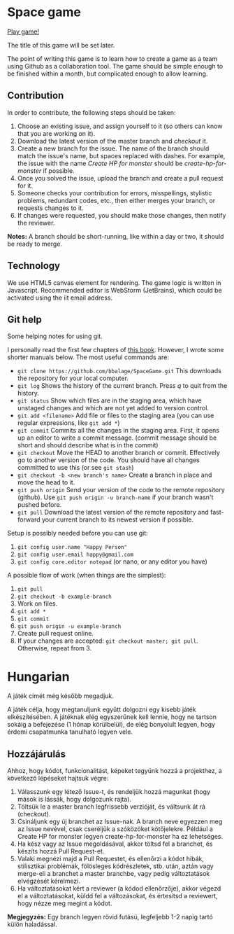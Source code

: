 # Space game
[Play game!](https://bbalage.github.io/SpaceGame/index.html)

The title of this game will be set later.

The point of writing this game is to learn how to create a game as a team using Github as a collaboration tool.
The game should be simple enough to be finished within a month, but complicated enough to allow learning.

## Contribution

In order to contribute, the following steps should be taken:

1. Choose an existing issue, and assign yourself to it (so others can know that you are working on it).
2. Download the latest version of the master branch and *checkout* it.
3. Create a new branch for the issue. The name of the branch should match the issue's name, but spaces replaced with dashes. For example, the issue with the name *Create HP for monster* should be *create-hp-for-monster* if possible.
4. Once you solved the issue, upload the branch and create a pull request for it.
5. Someone checks your contribution for errors, misspellings, stylistic problems, redundant codes, etc., then either merges your branch, or requests changes to it.
6. If changes were requested, you should make those changes, then notify the reviewer.

**Notes:**
A branch should be short-running, like within a day or two, it should be ready to merge.

## Technology
We use HTML5 canvas element for rendering.
The game logic is written in Javascript.
Recommended editor is WebStorm (JetBrains), which could be activated using the iit email address.

## Git help
Some helping notes for using git.

I personally read the first few chapters of [this book](https://git-scm.com/book/en/v2).
However, I wrote some shorter manuals below. The most useful commands are:
- `git clone https://github.com/bbalage/SpaceGame.git` This downloads the repository for your local computer.
- `git log` Shows the history of the current branch. Press *q* to quit from the history.
- `git status` Show which files are in the staging area, which have unstaged changes and which are not yet added to version control.
- `git add <filename>` Add file or files to the staging area (you can use regular expressions, like `git add *`)
- `git commit` Commits all the changes in the staging area. First, it opens up an editor to write a commit message. (commit message should be short and should describe what is in the commit)
- `git checkout` Move the HEAD to another branch or commit. Effectively go to another version of the code. You should have all changes committed to use this (or see `git stash`)
- `git checkout -b <new branch's name>` Create a branch in place and move the head to it.
- `git push origin` Send your version of the code to the remote repository (github). Use `git push origin -u branch-name` if your branch wasn't pushed before.
- `git pull` Download the latest version of the remote repository and fast-forward your current branch to its newest version if possible.

Setup is possibly needed before you can use git:
1. `git config user.name "Happy Person"`
2. `git config user.email happy@gmail.com`
3. `git config core.editor notepad` (or nano, or any editor you have)

A possible flow of work (when things are the simplest):
1. `git pull`
2. `git checkout -b example-branch`
3. Work on files.
4. `git add *`
5. `git commit`
6. `git push origin -u example-branch`
7. Create pull request online.
8. If your changes are accepted: `git checkout master; git pull`. Otherwise, repeat from 3.

# Hungarian
A játék címét még később megadjuk.

A játék célja, hogy megtanuljunk együtt dolgozni egy kisebb játék elkészítésében.
A játéknak elég egyszerűnek kell lennie, hogy ne tartson sokáig a befejezése (1 hónap körülbelül), de elég bonyolult 
legyen, hogy érdemi csapatmunka tanulható legyen vele.

## Hozzájárulás
Ahhoz, hogy kódot, funkcionalitást, képeket tegyünk hozzá a projekthez, a következő lépéseket hajtsuk végre:
1. Válasszunk egy létező Issue-t, és rendeljük hozzá magunkat (hogy mások is lássák, hogy dolgozunk rajta).
2. Töltsük le a master branch legfrissebb verzióját, és váltsunk át rá (checkout).
3. Csináljunk egy új branchet az Issue-nak. A branch neve egyezzen meg az Issue nevével, csak cseréljük a szóközöket kötőjelekre. Például a Create HP for monster legyen create-hp-for-monster ha ez lehetséges.
4. Ha kész vagy az Issue megoldásával, akkor töltsd fel a branchet, és készíts hozzá Pull Request-et.
5. Valaki megnézi majd a Pull Requestet, és ellenőrzi a kódot hibák, stilisztikai problémák, fölösleges kódrészletek, stb. után, aztán vagy merge-eli a branchet a master branchbe, vagy pedig változtatások elvégzését kérelmezi.
6. Ha változtatásokat kért a reviewer (a kódod ellenőrzője), akkor végezd el a változtatásokat, küldd fel a változásokat, és értesítsd a reviewert, hogy nézze meg megint a kódot.

**Megjegyzés:** Egy branch legyen rövid futású, legfeljebb 1-2 napig tartó külön haladással.